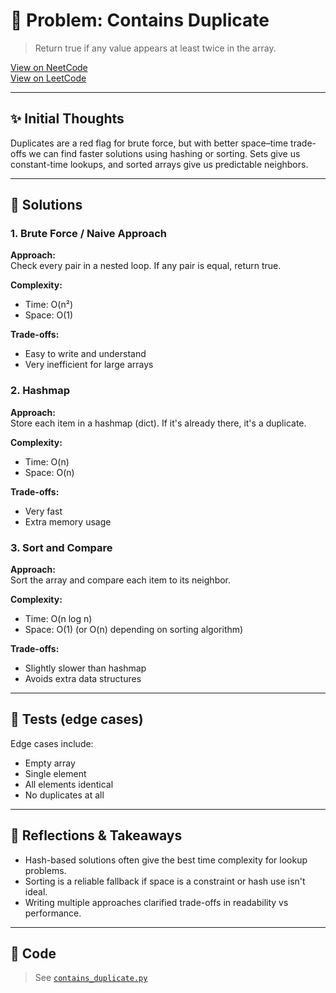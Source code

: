# 🧠 Problem: Contains Duplicate

> Return true if any value appears at least twice in the array.

[View on NeetCode](https://neetcode.io/problems/duplicate-integer/)  
[View on LeetCode](https://leetcode.com/problems/contains-duplicate/)

---

## ✨ Initial Thoughts

Duplicates are a red flag for brute force, but with better space–time trade-offs
we can find faster solutions using hashing or sorting. Sets give us
constant-time lookups, and sorted arrays give us predictable neighbors.

---

## 🚀 Solutions

### 1. Brute Force / Naive Approach

**Approach:**  
Check every pair in a nested loop. If any pair is equal, return true.

**Complexity:**  
- Time: O(n²)  
- Space: O(1)

**Trade-offs:**  
- Easy to write and understand
- Very inefficient for large arrays

### 2. Hashmap

**Approach:**  
Store each item in a hashmap (dict). If it's already there, it's a duplicate.

**Complexity:**  
- Time: O(n)  
- Space: O(n)

**Trade-offs:**  
- Very fast
- Extra memory usage

### 3. Sort and Compare

**Approach:**  
Sort the array and compare each item to its neighbor.

**Complexity:**  
- Time: O(n log n)  
- Space: O(1) (or O(n) depending on sorting algorithm)

**Trade-offs:**  
- Slightly slower than hashmap
- Avoids extra data structures

---

## 🧪 Tests (edge cases)

Edge cases include:
- Empty array
- Single element
- All elements identical
- No duplicates at all

---

## 📌 Reflections & Takeaways

- Hash-based solutions often give the best time complexity for lookup problems.
- Sorting is a reliable fallback if space is a constraint or hash use isn't ideal.
- Writing multiple approaches clarified trade-offs in readability vs performance.

---

## 🧮 Code

> See [`contains_duplicate.py`](./contains_duplicate.py)